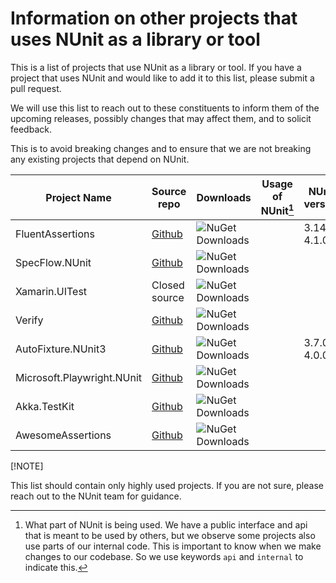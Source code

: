 # Information on other projects that uses NUnit as a library or tool

This is a list of projects that use NUnit as a library or tool. If you have a project that uses NUnit and would like to add it to this list, please submit a pull request.

We will use this list to reach out to these constituents to inform them of the upcoming releases, possibly changes that may affect them, and to solicit feedback.

This is to avoid breaking changes and to ensure that we are not breaking any existing projects that depend on NUnit.

| Project Name | Source repo |Downloads | Usage of NUnit[^1] | NUnit version  |   Maintainer(s) or Contact(s) |
|--------------|-------------|-----------|---------------|--------|-------|
|FluentAssertions|[Github](https://www.nuget.org/packages/FluentAssertions)|![NuGet Downloads](https://img.shields.io/nuget/dt/FluentAssertions)||3.14.0, 4.1.0|[Dennis Doomen](https://github.com/dennisdoomen)|
|SpecFlow.NUnit|[Github](https://www.nuget.org/packages/SpecFlow.NUnit/)|![NuGet Downloads](https://img.shields.io/nuget/dt/Specflow.Nunit)||||
|Xamarin.UITest|Closed source|![NuGet Downloads](https://img.shields.io/nuget/dt/Xamarin.UITest)|||Microsoft|
|Verify|[Github](https://github.com/VerifyTests/Verify)|![NuGet Downloads](https://img.shields.io/nuget/dt/Verify)|||[Simon Cropp](https://github.com/SimonCropp)|
|AutoFixture.NUnit3|[Github](https://github.com/AutoFixture/AutoFixture)|![NuGet Downloads](https://img.shields.io/nuget/dt/AutoFixture.NUnit3)||3.7.0, 4.0.0|[Mark Seemann](https://github.com/ploeh)|
|Microsoft.Playwright.NUnit|[Github](https://github.com/microsoft/playwright-dotnet)|![NuGet Downloads](https://img.shields.io/nuget/dt/Microsoft.Playwright.NUnit)|||Microsoft|
|Akka.TestKit|[Github](https://github.com/akkadotnet/akka.net)|![NuGet Downloads](https://img.shields.io/nuget/dt/Akka.TestKit)||||
|AwesomeAssertions|[Github](https://github.com/AwesomeAssertions/AwesomeAssertions)|![NuGet Downloads](https://img.shields.io/nuget/dt/AwesomeAssertions)|||[Christoph Bersch](https://github.com/cbersch)|

[!NOTE]

This list should contain only highly used projects. If you are not sure, please reach out to the NUnit team for guidance.


[^1]: What part of NUnit is being used. We have a public interface and api that is meant to be used by others, but we observe some projects also use parts of our internal code. This is important to know when we make changes to our codebase.  So we use keywords `api` and `internal` to indicate this.